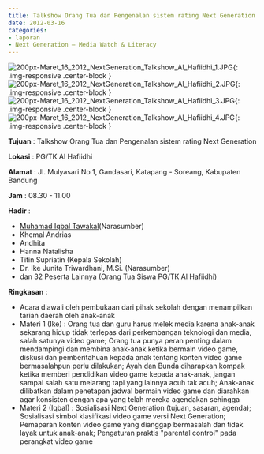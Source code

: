 ```yaml
---
title: Talkshow Orang Tua dan Pengenalan sistem rating Next Generation
date: 2012-03-16
categories:
- laporan
- Next Generation – Media Watch & Literacy
---
```


![200px-Maret_16_2012_NextGeneration_Talkshow_Al_Hafiidhi_1.JPG](/uploads/200px-Maret_16_2012_NextGeneration_Talkshow_Al_Hafiidhi_1.JPG){: .img-responsive .center-block }
![200px-Maret_16_2012_NextGeneration_Talkshow_Al_Hafiidhi_2.JPG](/uploads/200px-Maret_16_2012_NextGeneration_Talkshow_Al_Hafiidhi_2.JPG){: .img-responsive .center-block }
![200px-Maret_16_2012_NextGeneration_Talkshow_Al_Hafiidhi_3.JPG](/uploads/200px-Maret_16_2012_NextGeneration_Talkshow_Al_Hafiidhi_3.JPG){: .img-responsive .center-block }
![200px-Maret_16_2012_NextGeneration_Talkshow_Al_Hafiidhi_4.JPG](/uploads/200px-Maret_16_2012_NextGeneration_Talkshow_Al_Hafiidhi_4.JPG){: .img-responsive .center-block }

**Tujuan** : Talkshow Orang Tua dan Pengenalan sistem rating Next Generation

**Lokasi** : PG/TK Al Hafiidhi 

**Alamat** : Jl. Mulyasari No 1, Gandasari, Katapang - Soreang, Kabupaten Bandung 

**Jam** : 08.30 - 11.00 

**Hadir** :
* [Muhamad Iqbal Tawakal](wiki.ciptamedia.org/wiki/Muhamad_Iqbal_Tawakal)(Narasumber)
* Khemal Andrias
* Andhita
* Hanna Natalisha
* Titin Supriatin (Kepala Sekolah)
* Dr. Ike Junita Triwardhani, M.Si. (Narasumber)
* dan 32 Peserta Lainnya (Orang Tua Siswa PG/TK Al Hafiidhi)

**Ringkasan** :
* Acara diawali oleh pembukaan dari pihak sekolah dengan menampilkan tarian daerah oleh anak-anak
* Materi 1 (Ike) : Orang tua dan guru harus melek media karena anak-anak sekarang hidup tidak terlepas dari perkembangan teknologi dan media, salah satunya video game; Orang tua punya peran penting dalam mendampingi dan membina anak-anak ketika bermain video game, diskusi dan pemberitahuan kepada anak tentang konten video game bermasalahpun perlu dilakukan; Ayah dan Bunda diharapkan kompak ketika memberi pendidikan video game kepada anak-anak, jangan sampai salah satu melarang tapi yang lainnya acuh tak acuh; Anak-anak dilibatkan dalam penetapan jadwal bermain video game dan diarahkan agar konsisten dengan apa yang telah mereka agendakan sehingga 
* Materi 2 (Iqbal) : Sosialisasi Next Generation (tujuan, sasaran, agenda); Sosialisasi simbol klasifikasi video game versi Next Generation; Pemaparan konten video game yang dianggap bermasalah dan tidak layak untuk anak-anak; Pengaturan praktis "parental control" pada perangkat video game
